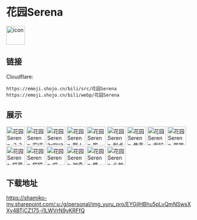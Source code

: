 # 花园Serena
<img src="https://emoji.shojo.cn/bili/src/花园Serena/icon.png" width="50" height="50" alt="icon">

## 链接
Cloudflare:
```
https://emoji.shojo.cn/bili/src/花园Serena
https://emoji.shojo.cn/bili/webp/花园Serena
```
## 展示
<img src="https://emoji.shojo.cn/bili/src/花园Serena/花园Serena-？？？.png" width="50" height="50" alt="花园Serena-？？？">
<img src="https://emoji.shojo.cn/bili/src/花园Serena/花园Serena-安详去世.png" width="50" height="50" alt="花园Serena-安详去世">
<img src="https://emoji.shojo.cn/bili/src/花园Serena/花园Serena-mua.png" width="50" height="50" alt="花园Serena-mua">
<img src="https://emoji.shojo.cn/bili/src/花园Serena/花园Serena-啊！.png" width="50" height="50" alt="花园Serena-啊！">
<img src="https://emoji.shojo.cn/bili/src/花园Serena/花园Serena-唉.png" width="50" height="50" alt="花园Serena-唉">
<img src="https://emoji.shojo.cn/bili/src/花园Serena/花园Serena-到点了.png" width="50" height="50" alt="花园Serena-到点了">
<img src="https://emoji.shojo.cn/bili/src/花园Serena/花园Serena-恭喜.png" width="50" height="50" alt="花园Serena-恭喜">
<img src="https://emoji.shojo.cn/bili/src/花园Serena/花园Serena-画好了.png" width="50" height="50" alt="花园Serena-画好了">
<img src="https://emoji.shojo.cn/bili/src/花园Serena/花园Serena-哭哭.png" width="50" height="50" alt="花园Serena-哭哭">
<img src="https://emoji.shojo.cn/bili/src/花园Serena/花园Serena-猫菜瘾大.png" width="50" height="50" alt="花园Serena-猫菜瘾大">
<img src="https://emoji.shojo.cn/bili/src/花园Serena/花园Serena-猫猫祟祟.png" width="50" height="50" alt="花园Serena-猫猫祟祟">
<img src="https://emoji.shojo.cn/bili/src/花园Serena/花园Serena-喵.png" width="50" height="50" alt="花园Serena-喵">
<img src="https://emoji.shojo.cn/bili/src/花园Serena/花园Serena-神奇按钮.png" width="50" height="50" alt="花园Serena-神奇按钮">
<img src="https://emoji.shojo.cn/bili/src/花园Serena/花园Serena-睡.png" width="50" height="50" alt="花园Serena-睡">
<img src="https://emoji.shojo.cn/bili/src/花园Serena/花园Serena-头脑发热.png" width="50" height="50" alt="花园Serena-头脑发热">

## 下载地址

https://shamiko-my.sharepoint.com/:u:/g/personal/img_yuru_pro/EYGjIHBhu5pLvQmNSwsXXy4BTjCZ175-j1LWVrN9vKRFfQ